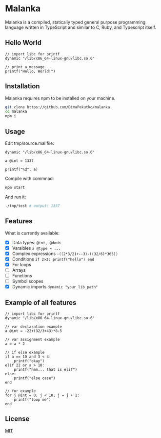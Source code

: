 # Malanka

Malanka is a compiled, statically typed general purpose programming language written in TypeScript and similar to C, Ruby, and Typescript itself.

## Hello World
```
// import libc for printf
dynamic "/lib/x86_64-linux-gnu/libc.so.6"

// print a message
printf("Hello, World!")
```

## Installation
Malanka requires npm to be installed on your machine.

```bash
git clone https://github.com/DimaPekutko/malanka
cd malanka
npm i
```

## Usage
Edit tmp/source.mal file:
```
dynamic "/lib/x86_64-linux-gnu/libc.so.6"

a @int = 1337

printf("%d", a)
```
Compile with commnad:
```bash
npm start
```
And run it:
```bash
./tmp/test # output: 1337
```


## Features
What is currently available:
- [x] Data types: ```@int, @doub ```
- [x] Varaibles ```a @type = ...```
- [x] Complex expressions ```-((2*3/21+--3)-((32/6)*365))```
- [x] Conditions ```if 2>3: printf("hello") end```
- [x] For loops
- [ ] Arrays
- [ ] Functions
- [ ] Symbol scopes
- [x] Dynamic imports ```dynamic "your_lib_path"```

## Example of all features
```
// import libc for printf
dynamic "/lib/x86_64-linux-gnu/libc.so.6"

// var declaration example
a @int = -22+(32/3+43)*8-5

// var assignment example
a = a * 2

// if else example
if a == 10 and 3 < 4:
    printf("okay")
elif 22 or a > 10:
    printf("hmm... that is elif")
else:
    printf("else case")
end

// for example
for j @int = 0; j < 10; j = j + 1:
    printf("loop me")
end
```

## License
[MIT](https://choosealicense.com/licenses/mit/)